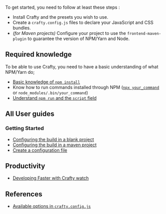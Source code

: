 To get started, you need to follow at least these steps :

* Install Crafty and the presets you wish to use.
* Create a `crafty.config.js` files to declare your JavaScript and CSS bundles.
* _(for Maven projects)_ Configure your project to use the
  `frontend-maven-plugin` to guarantee the version of NPM/Yarn and
  Node.

## Required knowledge

To be able to use Crafty, you need to have a basic understanding of
what NPM/Yarn do;

* [Basic knowledge of `npm install`](https://docs.npmjs.com/getting-started/installing-npm-packages-locally)
* Know how to run commands installed through NPM
  ([`npx your_command`](https://medium.com/@maybekatz/introducing-npx-an-npm-package-runner-55f7d4bd282b)
  or `node_modules/.bin/your_command`)
* [Understand `npm run` and the `script` field](https://docs.npmjs.com/misc/scripts)

## All User guides

### Getting Started

* [Configuring the build in a blank project](User_Guides/Configuring_the_build_in_a_blank_project.md)
* [Configuring the build in a maven project](User_Guides/Configuring_the_build_in_a_maven_project.md)
* [Create a configuration file](User_Guides/Create_a_configuration_file.md)

## Productivity

* [Developing Faster with Crafty watch](User_Guides/Developing_Faster_with_Crafty_watch.md)

## References

* [Available options in `crafty.config.js`](User_Guides/crafty.config.js_Available_Options.md)
